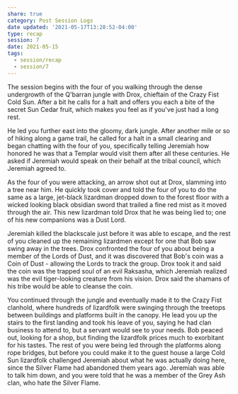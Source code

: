 ```yaml
---
share: true
category: Post Session Logs
date updated: '2021-05-17T13:28:52-04:00'
type: recap
session: 7
date: 2021-05-15
tags:
  - session/recap
  - session/7
---
```


The session begins with the four of you walking through the dense undergrowth of the Q'barran jungle with Drox, chieftain of the Crazy Fist Cold Sun. After a bit he calls for a halt and offers you each a bite of the secret Sun Cedar fruit, which makes you feel as if you've just had a long rest.

He led you further east into the gloomy, dark jungle. After another mile or so of hiking along a game trail, he called for a halt in a small clearing and began chatting with the four of you, specifically telling Jeremiah how honored he was that a Templar would visit them after all these centuries. He asked if Jeremiah would speak on their behalf at the tribal council, which Jeremiah agreed to.

As the four of you were attacking, an arrow shot out at Drox, slamming into a tree near him. He quickly took cover and told the four of you to do the same as a large, jet-black lizardman dropped down to the forest floor with a wicked looking black obsidian sword that trailed a fine red mist as it moved through the air. This new lizardman told Drox that he was being lied to; one of his new companions was a Dust Lord.

Jeremiah killed the blackscale just before it was able to escape, and the rest of you cleaned up the remaining lizardmen except for one that Bob saw swing away in the trees. Drox confronted the four of you about being a member of the Lords of Dust, and it was discovered that Bob's coin was a Coin of Dust - allowing the Lords to track the group. Drox took it and said the coin was the trapped soul of an evil Raksasha, which Jeremiah realized was the evil tiger-looking creature from his vision. Drox said the shamans of his tribe would be able to cleanse the coin.

You continued through the jungle and eventually made it to the Crazy Fist clanhold, where hundreds of lizardfolk were swinging through the treetops between buildings and platforms built in the canopy. He lead you up the stairs to the first landing and took his leave of you, saying he had clan business to attend to, but a servant would see to your needs. Bob peaced out, looking for a shop, but finding the lizardfolk prices much to exorbitant for his tastes. The rest of you were being led through the platforms along rope bridges, but before you could make it to the guest house a large Cold Sun lizardfolk challenged Jeremiah about what he was actually doing here, since the Silver Flame had abandoned them years ago. Jeremiah was able to talk him down, and you were told that he was a member of the Grey Ash clan, who hate the Silver Flame.
